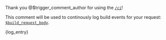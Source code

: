 <!--
{
  "trigger_comment_id":$trigger_comment_id,
  "commit_sha": "$commit_sha1",
  "trigger_comment_date:": "$trigger_comment_date",
}
-->
<p>
  Thank you @$trigger_comment_author for using the
  <a href="todo:link-to-documentation-here"><code>/ci</code></a>!
</p>
<p>
  This comment will be used to continously log build events for your request:
  <a href="$build_request_url"><code>$build_request_body</code></a>.
</p>
{log_entry}